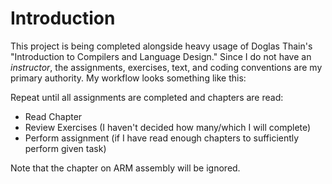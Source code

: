 # Introduction
This project is being completed alongside heavy usage of Doglas Thain's "Introduction to Compilers and Language Design." Since I do not have an *instructor*, the assignments, exercises, text, and coding conventions are my primary authority. My workflow looks something like this:

Repeat until all assignments are completed and chapters are read:
 - Read Chapter
 - Review Exercises (I haven't decided how many/which I will complete)
 - Perform assignment (if I have read enough chapters to sufficiently perform given task)

Note that the chapter on ARM assembly will be ignored. 


